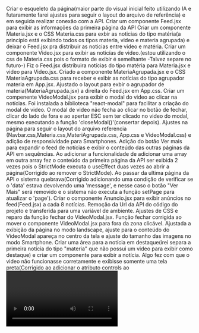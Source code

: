 Criar o esqueleto da página(maior parte do visual inicial feito utilizando IA e futaramente farei ajustes para seguir o layout do arquivo de referência) e em seguida realizar conexão com a API.
Criar um componente Feed.jsx para exibir as informações da primeira página da API
Criar um componente Materia.jsx e o CSS Materia.css para exbir as noticias do tipo matéria(a princípio está exibindo todos os tipos materia, video e materia agrupada) e deixar o Feed.jsx pra distribuir as noticias entre video e matéria.
Criar um componente Video.jsx para exibir as noticías de video.(estou utilizando o css de Materia.css pois o formato de exibir é semelhante -Talvez separe no futuro-)
Fiz o Feed.jsx distribuira notícias do tipo matéria para Materia.jsx e video para Video.jsx.
Criado a componente MateriaAgrupada.jsx e o CSS MateriaAgrupada.css para receber e exibir as notícias do tipo agrupador materia em App.jsx.
Ajustado o layout para exbir o agrupador de materia(MateriaAgrupada.jsx) a direita do Feed.jsx em App.css.
Criar um compenente VideoModal.jsx para exibir o modal do video ao clicar na notícias.
Foi instalada a biblioteca "react-modal" para facilitar a criação do modal de video.
O modal de video não fecha ao clicar no botão de fechar, clicar do lado de fora e ao apertar ESC sem ter clicado no video do modal, mesmo executando a função 'closeModal()'(consertar depois).
Ajustes na página para seguir o layout do arquivo referencia (Navbar.css,Materia.css,MateriAgrupada.css, App.css e VideoModal.css) e adição de responsividade para Smartphones.
Adição do botão Ver mais para expandir o feed de notícias e exibir o conteúdo das outras páginas da API em sequências.
Ao adicionar a funcionalidade de adicionar uma array em outra array fez o conteúdo da primeira página da API ser exibida 2 vezes pois o StrictMode executa o useEffect duas vezes ao abrir a página(Corrigido ao remover o StrictMode).
Ao passar da ultima página da API o sistema quebrava(Corrigido adicionando uma condição de verificar se o 'data' estava devolvendo uma 'message', e nesse caso o botão "Ver Mais"  será removido e o sistema não executa a função setPage para atualizar o 'page').
Criar o componente Anuncio.jsx para exibir anúncios no feed(Feed.jsx) a cada 8 notícias.
Remoção da Url da API do código do projeto e transferida para uma variável de ambiente.
Ajustes de CSS e reparo da função fechar do VideoModal.jsx.
Função fechar corrigida ao mover o componente VideoModal.jsx para fora da zona clicável.
Ajustada a exibição da página no modo landscape, ajuste para o conteúdo do VideoModal apareça no centro da tela e ajuste do tamanho das imagens no modo Smartphone.
Criar uma área para a notícia em destaque(irei separa a primeira notícia do tipo "materia" que não possui um video para exibir como destaque) e criar um componente para exibir a notícia.
Algo fez com que o video não funcionasse corretamente e exibisse somente uma tela preta(Corrigido ao adicionar o atributo controls  ao <video>).
Passar o link da matéria na noticia em destaque e fazer correções e alteraçoes no estilo da página.

